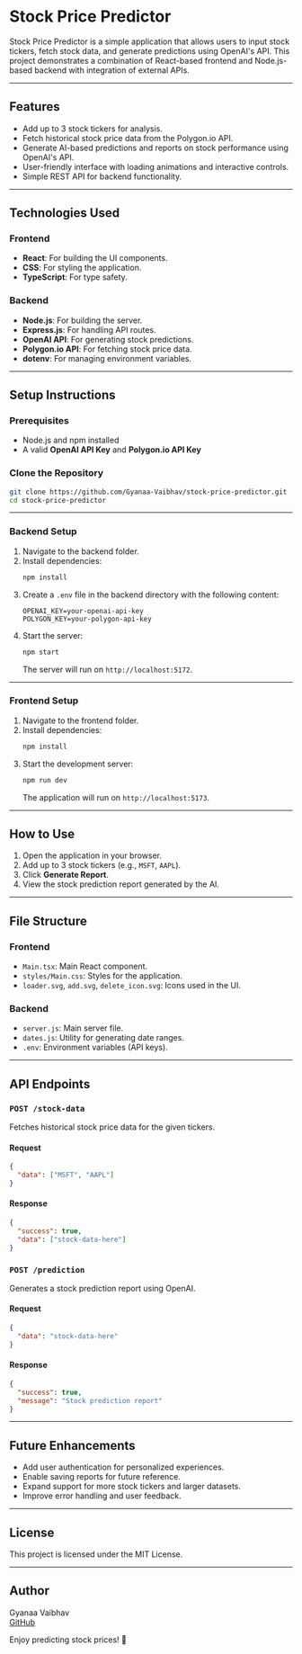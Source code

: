 # Stock Price Predictor

Stock Price Predictor is a simple application that allows users to input stock tickers, fetch stock data, and generate predictions using OpenAI's API. This project demonstrates a combination of React-based frontend and Node.js-based backend with integration of external APIs.

---

## Features

- Add up to 3 stock tickers for analysis.
- Fetch historical stock price data from the Polygon.io API.
- Generate AI-based predictions and reports on stock performance using OpenAI's API.
- User-friendly interface with loading animations and interactive controls.
- Simple REST API for backend functionality.

---

## Technologies Used

### Frontend
- **React**: For building the UI components.
- **CSS**: For styling the application.
- **TypeScript**: For type safety.

### Backend
- **Node.js**: For building the server.
- **Express.js**: For handling API routes.
- **OpenAI API**: For generating stock predictions.
- **Polygon.io API**: For fetching stock price data.
- **dotenv**: For managing environment variables.

---

## Setup Instructions

### Prerequisites
- Node.js and npm installed
- A valid **OpenAI API Key** and **Polygon.io API Key**

### Clone the Repository
```bash
git clone https://github.com/Gyanaa-Vaibhav/stock-price-predictor.git
cd stock-price-predictor
```

---

### Backend Setup
1. Navigate to the backend folder.
2. Install dependencies:
   ```bash
   npm install
   ```
3. Create a `.env` file in the backend directory with the following content:
   ```env
   OPENAI_KEY=your-openai-api-key
   POLYGON_KEY=your-polygon-api-key
   ```
4. Start the server:
   ```bash
   npm start
   ```
   The server will run on `http://localhost:5172`.

---

### Frontend Setup
1. Navigate to the frontend folder.
2. Install dependencies:
   ```bash
   npm install
   ```
3. Start the development server:
   ```bash
   npm run dev
   ```
   The application will run on `http://localhost:5173`.

---

## How to Use

1. Open the application in your browser.
2. Add up to 3 stock tickers (e.g., `MSFT`, `AAPL`).
3. Click **Generate Report**.
4. View the stock prediction report generated by the AI.

---

## File Structure

### Frontend
- `Main.tsx`: Main React component.
- `styles/Main.css`: Styles for the application.
- `loader.svg`, `add.svg`, `delete_icon.svg`: Icons used in the UI.

### Backend
- `server.js`: Main server file.
- `dates.js`: Utility for generating date ranges.
- `.env`: Environment variables (API keys).

---

## API Endpoints

### `POST /stock-data`
Fetches historical stock price data for the given tickers.

#### Request
```json
{
  "data": ["MSFT", "AAPL"]
}
```

#### Response
```json
{
  "success": true,
  "data": ["stock-data-here"]
}
```

### `POST /prediction`
Generates a stock prediction report using OpenAI.

#### Request
```json
{
  "data": "stock-data-here"
}
```

#### Response
```json
{
  "success": true,
  "message": "Stock prediction report"
}
```

---

## Future Enhancements

- Add user authentication for personalized experiences.
- Enable saving reports for future reference.
- Expand support for more stock tickers and larger datasets.
- Improve error handling and user feedback.

---

## License

This project is licensed under the MIT License.

---

## Author

Gyanaa Vaibhav  
[GitHub](https://github.com/Gyanaa-Vaibhav)

Enjoy predicting stock prices! 🚀
